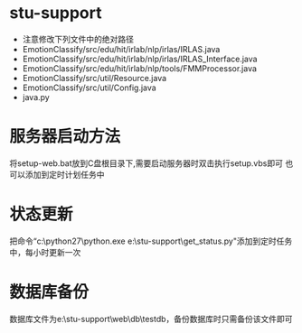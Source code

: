 stu-support
======================
* 注意修改下列文件中的绝对路径
 * EmotionClassify/src/edu/hit/irlab/nlp/irlas/IRLAS.java
 * EmotionClassify/src/edu/hit/irlab/nlp/irlas/IRLAS_Interface.java
 * EmotionClassify/src/edu/hit/irlab/nlp/tools/FMMProcessor.java
 * EmotionClassify/src/util/Resource.java
 * EmotionClassify/src/util/Config.java
 * java.py

服务器启动方法
====================
将setup-web.bat放到C盘根目录下,需要启动服务器时双击执行setup.vbs即可
也可以添加到定时计划任务中

状态更新
====================
把命令“c:\python27\python.exe e:\stu-support\get_status.py"添加到定时任务中，每小时更新一次

数据库备份
====================
数据库文件为e:\stu-support\web\db\testdb，备份数据库时只需备份该文件即可